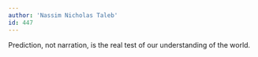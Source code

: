 ```yaml
---
author: 'Nassim Nicholas Taleb'
id: 447
---
```


Prediction, not narration, is the real test of our understanding of the world.
